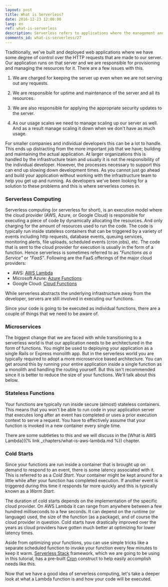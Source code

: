 ```yaml
---
layout: post
title: What is Serverless?
date: 2016-12-23 12:00:00
lang: en
ref: what-is-serverless
description: Serverless refers to applications where the management and allocation of servers and resources are completely managed by the cloud provider. And the billing is based on the actual consumption of those resources.
comments_id: what-is-serverless/27
---
```


Traditionally, we've built and deployed web applications where we have some degree of control over the HTTP requests that are made to our server. Our application runs on that server and we are responsible for provisioning and managing the resources for it. There are a few issues with this.

1. We are charged for keeping the server up even when we are not serving out any requests.

2. We are responsible for uptime and maintenance of the server and all its resources.

3. We are also responsible for applying the appropriate security updates to the server.

4. As our usage scales we need to manage scaling up our server as well. And as a result manage scaling it down when we don't have as much usage.

For smaller companies and individual developers this can be a lot to handle. This ends up distracting from the more important job that we have; building and maintaining the actual application. At larger organizations this is handled by the infrastructure team and usually it is not the responsibility of the individual developer. However, the processes necessary to support this can end up slowing down development times. As you cannot just go ahead and build your application without working with the infrastructure team to help you get up and running. As developers we've been looking for a solution to these problems and this is where serverless comes in.

### Serverless Computing

Serverless computing (or serverless for short), is an execution model where the cloud provider (AWS, Azure, or Google Cloud) is responsible for executing a piece of code by dynamically allocating the resources. And only charging for the amount of resources used to run the code. The code is typically run inside stateless containers that can be triggered by a variety of events including http requests, database events, queuing services, monitoring alerts, file uploads, scheduled events (cron jobs), etc. The code that is sent to the cloud provider for execution is usually in the form of a function. Hence serverless is sometimes referred to as _"Functions as a Service"_ or _"FaaS"_. Following are the FaaS offerings of the major cloud providers:

- AWS: [AWS Lambda](https://aws.amazon.com/lambda/)
- Microsoft Azure: [Azure Functions](https://azure.microsoft.com/en-us/services/functions/)
- Google Cloud: [Cloud Functions](https://cloud.google.com/functions/)

While serverless abstracts the underlying infrastructure away from the developer, servers are still involved in executing our functions.

Since your code is going to be executed as individual functions, there are a couple of things that we need to be aware of.

### Microservices

The biggest change that we are faced with while transitioning to a serverless world is that our application needs to be architectured in the form of functions. You might be used to deploying your application as a single Rails or Express monolith app. But in the serverless world you are typically required to adopt a more microservice based architecture. You can get around this by running your entire application inside a single function as a monolith and handling the routing yourself. But this isn't recommended since it is better to reduce the size of your functions. We'll talk about this below.

### Stateless Functions

Your functions are typically run inside secure (almost) stateless containers. This means that you won't be able to run code in your application server that executes long after an event has completed or uses a prior execution context to serve a request. You have to effectively assume that your function is invoked in a new container every single time.

There are some subtleties to this and we will discuss in the [What is AWS Lambda]({% link _chapters/what-is-aws-lambda.md %}) chapter.

### Cold Starts

Since your functions are run inside a container that is brought up on demand to respond to an event, there is some latency associated with it. This is referred to as a _Cold Start_. Your container might be kept around for a little while after your function has completed execution. If another event is triggered during this time it responds far more quickly and this is typically known as a _Warm Start_.

The duration of cold starts depends on the implementation of the specific cloud provider. On AWS Lambda it can range from anywhere between a few hundred milliseconds to a few seconds. It can depend on the runtime (or language) used, the size of the function (as a package), and of course the cloud provider in question. Cold starts have drastically improved over the years as cloud providers have gotten much better at optimizing for lower latency times.

Aside from optimizing your functions, you can use simple tricks like a separate scheduled function to invoke your function every few minutes to keep it warm. [Serverless Stack](https://serverless-stack.com) framework, which we are going to be using in this tutorial, has a pre-built [Cron](https://docs.serverless-stack.com/constructs/Cron) construct to help easily accomplish needs like this.

Now that we have a good idea of serverless computing, let's take a deeper look at what a Lambda function is and how your code will be executed.
